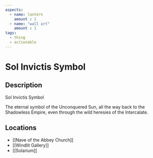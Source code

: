 ```yaml
---
aspects: 
  - name: lantern
    amount : 1
  - name: "wall art"
    amount : 1
tags:
  - thing
  - actionable
---
```


# Sol Invictis Symbol

## Description
Sol Invictis Symbol

The eternal symbol of the Unconquered Sun, all the way back to the Shadowless Empire, even through the wild heresies of the Intercalate.
## Locations
- [[Nave of the Abbey Church]]
- [[Windlit Gallery]]
- [[Solarium]]